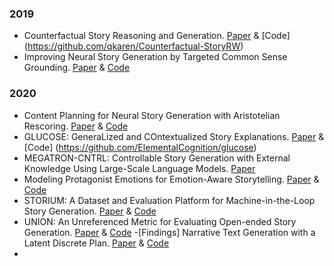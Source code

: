 ### 2019
- Counterfactual Story Reasoning and Generation. [Paper](https://arxiv.org/pdf/1909.04076v2.pdf) & [Code] (https://github.com/qkaren/Counterfactual-StoryRW)
- Improving Neural Story Generation by Targeted Common Sense Grounding. [Paper](https://arxiv.org/pdf/1908.09451v2.pdf) & [Code](https://github.com/calclavia/story-generation)
### 2020
- Content Planning for Neural Story Generation with Aristotelian Rescoring. [Paper](https://arxiv.org/pdf/2009.09870v2.pdf) & [Code](https://github.com/PlusLabNLP/story-gen-BART)
- GLUCOSE: GeneraLized and COntextualized Story Explanations. [Paper](https://arxiv.org/pdf/2009.07758v2.pdf) & [Code] (https://github.com/ElementalCognition/glucose)
- MEGATRON-CNTRL: Controllable Story Generation with External Knowledge Using Large-Scale Language Models. [Paper](https://arxiv.org/pdf/2010.00840v1.pdf)
- Modeling Protagonist Emotions for Emotion-Aware Storytelling. [Paper](https://arxiv.org/pdf/2010.06822v2.pdf) & [Code](https://github.com/fabrahman/Emo-Aware-Storytelling)
- STORIUM: A Dataset and Evaluation Platform for Machine-in-the-Loop Story Generation. [Paper](https://arxiv.org/pdf/2010.01717v1.pdf) & [Code](https://github.com/dojoteef/storium-frontend)
- UNION: An Unreferenced Metric for Evaluating Open-ended Story Generation. [Paper](https://arxiv.org/pdf/2009.07602v1.pdf) & [Code](https://github.com/thu-coai/UNION)
-[Findings] Narrative Text Generation with a Latent Discrete Plan. [Paper](https://arxiv.org/pdf/2010.03272v1.pdf) & [Code](https://github.com/harsh19/Latent-Anchor-Plan)
-

